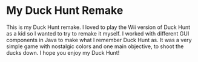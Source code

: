 # My Duck Hunt Remake
This is my Duck Hunt remake. I loved to play the Wii version of Duck Hunt as a kid so I wanted to try to remake it myself. I worked with different GUI components in Java to make what I remember Duck Hunt as. It was a very simple game with nostalgic colors and one main objective, to shoot the ducks down. I hope you enjoy my Duck Hunt!
